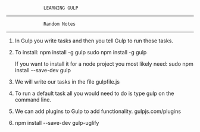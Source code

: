                   LEARNING GULP

****************************************************
                  Random Notes
****************************************************

1. In Gulp you write tasks and then you tell Gulp to
   run those tasks.
2. To install: 
   npm install -g gulp
   sudo npm install -g gulp
   
   If you want to install it for a node project you 
   most likely need: 
   sudo npm install --save-dev gulp
   
3. We will write our tasks in the file gulpfile.js

4. To run a default task all you would need to do is
   type gulp on the command line.
   
5. We can add plugins to Gulp to add functionality.
   gulpjs.com/plugins

6. npm install --save-dev gulp-uglify